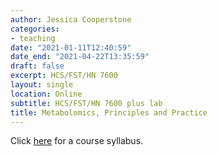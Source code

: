 ```yaml
---
author: Jessica Cooperstone
categories:
- teaching
date: "2021-01-11T12:40:59"
date_end: "2021-04-22T13:35:59"
draft: false
excerpt: HCS/FST/HN 7600
layout: single
location: Online
subtitle: HCS/FST/HN 7600 plus lab
title: Metabolomics, Principles and Practice
---
```


Click [here](https://github.com/jcooperstone/lab-site/blob/main/content/talk/2021_metabolomics/metabolomics-2021-syllabus.pdf) for a course syllabus.